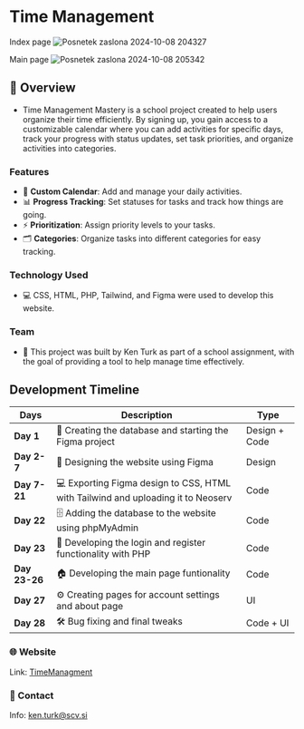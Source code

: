 # Time Management

Index page
![Posnetek zaslona 2024-10-08 204327](https://github.com/user-attachments/assets/e065c803-4583-4ede-a762-7766fc08f6e9)

Main page
![Posnetek zaslona 2024-10-08 205342](https://github.com/user-attachments/assets/758b3836-b72c-4f5e-8e79-7d91131d826d)

## 📅 Overview
- Time Management Mastery is a school project created to help users organize their time efficiently. By signing up, you gain access to a customizable calendar where you can add activities for specific days, track your progress with status updates, set task priorities, and organize activities into categories.

### Features
- 📅 **Custom Calendar**: Add and manage your daily activities.
- 📊 **Progress Tracking**: Set statuses for tasks and track how things are going.
- ⚡ **Prioritization**: Assign priority levels to your tasks.
- 🗂️ **Categories**: Organize tasks into different categories for easy tracking.

### Technology Used
- 💻 CSS, HTML, PHP, Tailwind, and Figma were used to develop this website.

### Team
- 👤 This project was built by Ken Turk as part of a school assignment, with the goal of providing a tool to help manage time effectively.   

## Development Timeline
|**Days**         | Description                                                                             | Type              |
|-----------------|-----------------------------------------------------------------------------------------|-------------------|
| **Day 1**       | 📂 Creating the database and starting the Figma project                                    | Design + Code     |
| **Day 2-7**     | 🎨 Designing the website using Figma                                                       | Design            |
| **Day 7-21**    | 💻 Exporting Figma design to CSS, HTML with Tailwind and uploading it to Neoserv           | Code              |
| **Day 22**      | 🗄️ Adding the database to the website using phpMyAdmin                                     | Code              |
| **Day 23**      | 🔑 Developing the login and register functionality with PHP                                | Code              |
| **Day 23-26**   | 🏠 Developing the main page funtionality                                                   | Code              |
| **Day 27**      | ⚙️ Creating pages for account settings and about page                                      | UI                |
| **Day 28**      | 🛠️ Bug fixing and final tweaks                                                             | Code + UI         |

### 🌐 Website
Link: [TimeManagment](https://time.ken-turk.eu/index.php)

### 📧 Contact
Info: ken.turk@scv.si
